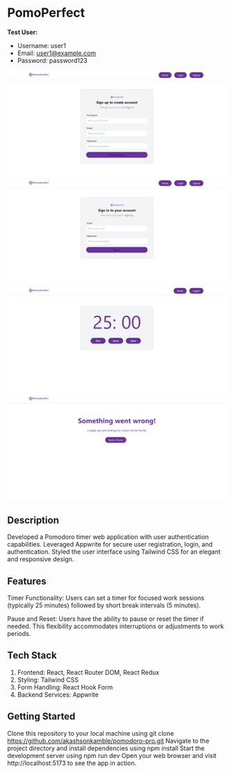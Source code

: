# PomoPerfect

**Test User:**
- Username: user1
- Email: user1@example.com
- Password: password123

![Signup Page](./public/screenshot/signup.png)
![Signin Page](./public/screenshot/signin.png)
![Home Page](./public/screenshot/home.png)
![Error Page](./public/screenshot/error.png)

## Description
Developed a Pomodoro timer web application with user authentication capabilities. Leveraged Appwrite for secure user registration, login, and authentication. Styled the user interface using Tailwind CSS for an elegant and responsive design. 

## Features
Timer Functionality: Users can set a timer for focused work sessions (typically 25 minutes) followed by short break intervals (5 minutes).

Pause and Reset: Users have the ability to pause or reset the timer if needed. This flexibility accommodates interruptions or adjustments to work periods.

## Tech Stack
1. Frontend: React, React Router DOM, React Redux
2. Styling: Tailwind CSS
3. Form Handling: React Hook Form
4. Backend Services: Appwrite

## Getting Started
Clone this repository to your local machine using git clone https://github.com/akashsonkamble/pomodoro-pro.git Navigate to the project directory and install dependencies using npm install Start the development server using npm run dev Open your web browser and visit http://localhost:5173 to see the app in action.
